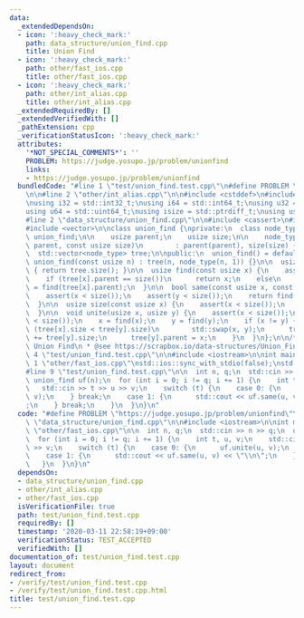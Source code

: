 ```yaml
---
data:
  _extendedDependsOn:
  - icon: ':heavy_check_mark:'
    path: data_structure/union_find.cpp
    title: Union Find
  - icon: ':heavy_check_mark:'
    path: other/fast_ios.cpp
    title: other/fast_ios.cpp
  - icon: ':heavy_check_mark:'
    path: other/int_alias.cpp
    title: other/int_alias.cpp
  _extendedRequiredBy: []
  _extendedVerifiedWith: []
  _pathExtension: cpp
  _verificationStatusIcon: ':heavy_check_mark:'
  attributes:
    '*NOT_SPECIAL_COMMENTS*': ''
    PROBLEM: https://judge.yosupo.jp/problem/unionfind
    links:
    - https://judge.yosupo.jp/problem/unionfind
  bundledCode: "#line 1 \"test/union_find.test.cpp\"\n#define PROBLEM \"https://judge.yosupo.jp/problem/unionfind\"\
    \n\n#line 2 \"other/int_alias.cpp\"\n\n#include <cstddef>\n#include <cstdint>\n\
    \nusing i32 = std::int32_t;\nusing i64 = std::int64_t;\nusing u32 = std::uint32_t;\n\
    using u64 = std::uint64_t;\nusing isize = std::ptrdiff_t;\nusing usize = std::size_t;\n\
    #line 2 \"data_structure/union_find.cpp\"\n\n#include <cassert>\n#include <utility>\n\
    #include <vector>\n\nclass union_find {\nprivate:\n  class node_type {\n    friend\
    \ union_find;\n\n    usize parent;\n    usize size;\n\n    node_type(const usize\
    \ parent, const usize size)\n        : parent(parent), size(size) {}\n  };\n\n\
    \  std::vector<node_type> tree;\n\npublic:\n  union_find() = default;\n\n  explicit\
    \ union_find(const usize n) : tree(n, node_type(n, 1)) {}\n\n  usize size() const\
    \ { return tree.size(); }\n\n  usize find(const usize x) {\n    assert(x < size());\n\
    \    if (tree[x].parent == size())\n      return x;\n    else\n      return tree[x].parent\
    \ = find(tree[x].parent);\n  }\n\n  bool same(const usize x, const usize y) {\n\
    \    assert(x < size());\n    assert(y < size());\n    return find(x) == find(y);\n\
    \  }\n\n  usize size(const usize x) {\n    assert(x < size());\n    return tree[find(x)].size;\n\
    \  }\n\n  void unite(usize x, usize y) {\n    assert(x < size());\n    assert(y\
    \ < size());\n    x = find(x);\n    y = find(y);\n    if (x != y) {\n      if\
    \ (tree[x].size < tree[y].size)\n        std::swap(x, y);\n      tree[x].size\
    \ += tree[y].size;\n      tree[y].parent = x;\n    }\n  }\n};\n\n/**\n * @brief\
    \ Union Find\n * @see https://scrapbox.io/data-structures/Union_Find\n */\n#line\
    \ 4 \"test/union_find.test.cpp\"\n\n#include <iostream>\n\nint main() {\n#line\
    \ 1 \"other/fast_ios.cpp\"\nstd::ios::sync_with_stdio(false);\nstd::cin.tie(nullptr);\n\
    #line 9 \"test/union_find.test.cpp\"\n\n  int n, q;\n  std::cin >> n >> q;\n \
    \ union_find uf(n);\n  for (int i = 0; i != q; i += 1) {\n    int t, u, v;\n \
    \   std::cin >> t >> u >> v;\n    switch (t) {\n    case 0: {\n      uf.unite(u,\
    \ v);\n    } break;\n    case 1: {\n      std::cout << uf.same(u, v) << \"\\n\"\
    ;\n    } break;\n    }\n  }\n}\n"
  code: "#define PROBLEM \"https://judge.yosupo.jp/problem/unionfind\"\n\n#include\
    \ \"data_structure/union_find.cpp\"\n\n#include <iostream>\n\nint main() {\n#include\
    \ \"other/fast_ios.cpp\"\n\n  int n, q;\n  std::cin >> n >> q;\n  union_find uf(n);\n\
    \  for (int i = 0; i != q; i += 1) {\n    int t, u, v;\n    std::cin >> t >> u\
    \ >> v;\n    switch (t) {\n    case 0: {\n      uf.unite(u, v);\n    } break;\n\
    \    case 1: {\n      std::cout << uf.same(u, v) << \"\\n\";\n    } break;\n \
    \   }\n  }\n}\n"
  dependsOn:
  - data_structure/union_find.cpp
  - other/int_alias.cpp
  - other/fast_ios.cpp
  isVerificationFile: true
  path: test/union_find.test.cpp
  requiredBy: []
  timestamp: '2020-03-11 22:58:19+09:00'
  verificationStatus: TEST_ACCEPTED
  verifiedWith: []
documentation_of: test/union_find.test.cpp
layout: document
redirect_from:
- /verify/test/union_find.test.cpp
- /verify/test/union_find.test.cpp.html
title: test/union_find.test.cpp
---
```

